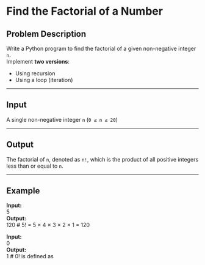 # Find the Factorial of a Number

## Problem Description

Write a Python program to find the factorial of a given non-negative integer `n`.  
Implement **two versions**:

-   Using recursion
-   Using a loop (iteration)

---

## Input

A single non-negative integer `n` (`0 ≤ n ≤ 20`)

---

## Output

The factorial of `n`, denoted as `n!`, which is the product of all positive integers less than or equal to `n`.

---

## Example

**Input:**  
5  
**Output:**  
120 # 5! = 5 × 4 × 3 × 2 × 1 = 120

**Input:**  
0  
**Output:**  
1 # 0! is defined as
